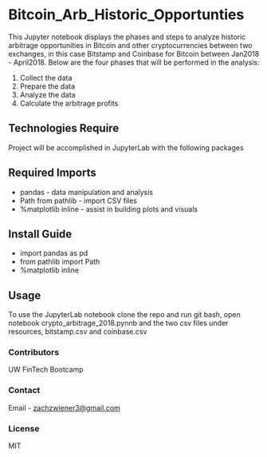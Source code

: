 # Bitcoin_Arb_Historic_Opportunties
This Jupyter notebook displays the phases and steps to analyze historic arbitrage opportunities in Bitcoin and other cryptocurrencies between two exchanges, in this case Bitstamp and Coinbase for Bitcoin between Jan2018 - April2018.
Below are the four phases that will be performed in the analysis: 
1. Collect the data
2. Prepare the data
3. Analyze the data 
4. Calculate the arbitrage profits

## Technologies Require
Project will be accomplished in JupyterLab with the following packages

## Required Imports
* pandas - data manipulation and analysis
* Path from pathlib - import CSV files
* %matplotlib inline - assist in building plots and visuals

## Install Guide
* import pandas as pd
* from pathlib import Path
* %matplotlib inline

## Usage
To use the JupyterLab notebook clone the repo and run git bash, open notebook crypto_arbitrage_2018.pynnb and the two csv files under resources, bitstamp.csv and coinbase.csv

### Contributors
UW FinTech Bootcamp

### Contact
Email - zachzwiener3@gmail.com

### License
MIT


